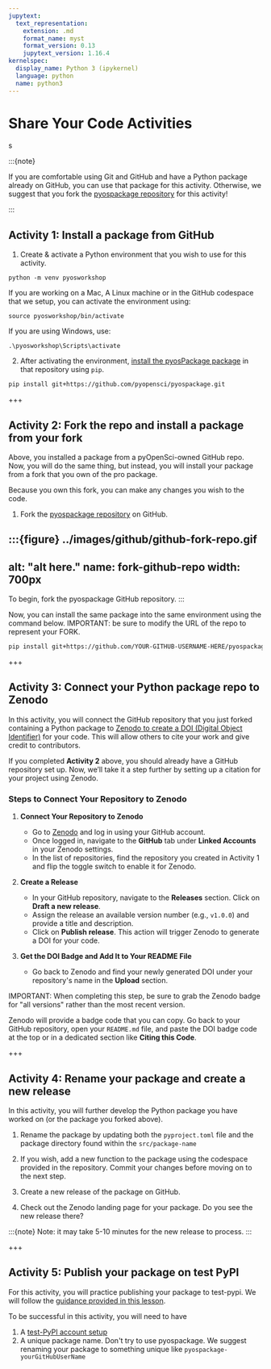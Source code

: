 ```yaml
---
jupytext:
  text_representation:
    extension: .md
    format_name: myst
    format_version: 0.13
    jupytext_version: 1.16.4
kernelspec:
  display_name: Python 3 (ipykernel)
  language: python
  name: python3
---
```


# Share Your Code Activities
s

:::{note}

If you are comfortable using Git and GitHub and have a Python package already on GitHub, you can use that package for this activity. Otherwise, we suggest that you fork the [pyospackage repository](https://github.com/pyOpenSci/pyosPackage) for this activity! 

:::

## Activity 1: Install a package from GitHub

1. Create & activate a Python environment that you wish to use for this activity.

`python -m venv pyosworkshop`

If you are working on a Mac, A Linux machine or in the GitHub codespace that we setup, you can activate the environment using:

`source pyosworkshop/bin/activate`

If you are using Windows, use:

`.\pyosworkshop\Scripts\activate`


2. After activating the environment, [install the pyosPackage package](install-github) in that repository using `pip`.

```bash
pip install git+https://github.com/pyopensci/pyospackage.git
```

+++

## Activity 2: Fork the repo and install a package from your fork

Above, you installed a package from a pyOpenSci-owned GitHub repo. 
Now, you will do the same thing, but instead, you will install your package from a fork that you own of the pro package. 

Because you own this fork, you can make any changes you wish to the code. 

1. Fork the [pyospackage repository](https://github.com/pyOpenSci/pyosPackage) on GitHub.


:::{figure} ../images/github/github-fork-repo.gif
---
alt: "alt here."
name: fork-github-repo
width: 700px
---

To begin, fork the pyospackage GitHub repository.
:::

Now, you can install the same package into the same environment using the command below. IMPORTANT: be sure to modify the URL of the repo to represent your FORK.

```bash
pip install git+https://github.com/YOUR-GITHUB-USERNAME-HERE/pyospackage.git
```

+++

## Activity 3: Connect your Python package repo to Zenodo

In this activity, you will connect the GitHub repository that you just forked containing a Python package to [Zenodo to create a DOI (Digital Object Identifier)](zenodo) for your code. This will allow others to cite your work and give credit to contributors. 

If you completed **Activity 2** above, you should already have a GitHub repository set up. Now, we’ll take it a step further by setting up a citation for your project using Zenodo.

### Steps to Connect Your Repository to Zenodo

1. **Connect Your Repository to Zenodo**  
   - Go to [Zenodo](https://zenodo.org/) and log in using your GitHub account.
   - Once logged in, navigate to the **GitHub** tab under **Linked Accounts** in your Zenodo settings.
   - In the list of repositories, find the repository you created in Activity 1 and flip the toggle switch to enable it for Zenodo.

2. **Create a Release**  
   - In your GitHub repository, navigate to the **Releases** section. Click on **Draft a new release**.
   - Assign the release an available version number (e.g., `v1.0.0`) and provide a title and description.
   - Click on **Publish release**. This action will trigger Zenodo to generate a DOI for your code.

3. **Get the DOI Badge and Add It to Your README File**  
   - Go back to Zenodo and find your newly generated DOI under your repository's name in the **Upload** section.

IMPORTANT: When completing this step, be sure to grab the Zenodo badge for "all versions" rather than the most recent version.

Zenodo will provide a badge code that you can copy. Go back to your GitHub repository, open your `README.md` file, and paste the DOI badge code at the top or in a dedicated section like **Citing this Code**.

+++

## Activity 4: Rename your package and create a new release 

In this activity, you will further develop the Python package you have worked on (or the package you forked above). 

1. Rename the package by updating both the `pyproject.toml` file and the package directory found within the `src/package-name`

2. If you wish, add a new function to the package using the codespace provided in the repository. Commit your changes before moving on to the next step.

3. Create a new release of the package on GitHub.

4. Check out the Zenodo landing page for your package. Do you see the new release there?

:::{note}
Note: it may take 5-10 minutes for the new release to process. 
:::

+++

## Activity 5: Publish your package on test PyPI 

For this activity, you will practice publishing your package to test-pypi. We will follow the [guidance provided in this lesson](https://www.pyopensci.org/python-package-guide/tutorials/publish-pypi.html).

To be successful in this activity, you will need to have

1. A [test-PyPI account setup](https://test.pypi.org/account/register/)
2. A unique package name. Don't try to use pyospackage. We suggest renaming your package to something unique like `pyospackage-yourGitHubUserName`
